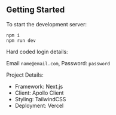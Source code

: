 ## Getting Started

To start the development server:

```
npm i
npm run dev
```

Hard coded login details:

Email ```name@email.com```, Password: ```password```

Project Details:
- Framework: Next.js
- Client: Apollo Client
- Styling: TailwindCSS
- Deployment: Vercel
